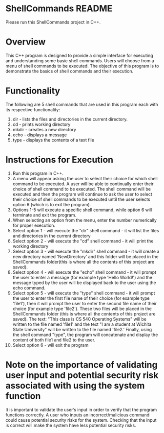 # ShellCommands README

Please run this ShellCommands project in C++. 

# Overview

This C++ program is designed to provide a simple interface for executing and understanding some basic shell commands. Users will choose from a menu of shell commands to be executed. The objective of this program is to demonstrate the basics of shell commands and their execution.

# Functionality
The following are 5 shell commands that are used in this program each with its respective functionality:
1. dir - lists the files and directories in the current directory.
2. cd - prints working directory
3. mkdir - creates a new directory
4. echo - displays a message
5. type - displays the contents of a text file

# Instructions for Execution
1. Run this program in C++.
2. A menu will appear asking the user to select their choice for which shell command to be executed. A user will be able to continually enter their choice of shell command 
   to be executed. The shell command will be executed and then the program will continue to ask the user to select their choice of shell commands to be executed until the 
   user selects option 6 (which is to exit the program).
3. Options 1-5 will execute a specific shell command, while option 6 will terminate and exit the program.
4. When selecting an option from the menu, enter the number numerically for proper execution.
5. Select option 1 - will execute the "dir" shell command - it will list the files and directories in the current directory
6. Select option 2 - will execute the "cd" shell command - it will print the working directory
7. Select option 3 - will execute the "mkdir" shell command - it will create a new directory named 'NewDirectory' and this folder will be placed in the ShellCommands 
   folder(this is where all the contents of this project are saved).
8. Select option 4 - will execute the "echo" shell command - it will prompt the user to enter a message (for example type 'Hello World!') and the message typed by the 
   user 
   will be displayed back to the user using the echo command.
9. Select option 5 - will execute the "type" shell command - it will prompt the user to enter the first file name of their choice (for example type 'file1'), then it will 
   prompt the user to enter the second file name of their choice (for example type 'file2'). These two files will be placed in the ShellCommands folder (this is where all 
   the contents of this project are saved). The text: "This class is CS 540 Operating Systems" will be written to the file named 'file1' and the text "I am a student at 
   Wichita State University" will be written to the file named 'file2.' Finally, using the shell command "type", the program will concatenate and display the content of both 
   file1 and file2 to the user. 
10. Select option 6 - will exit the program

# Note on the importance of validating user input and potential security risk associated with using the system function
It is important to validate the user’s input in order to verify that the program functions correctly. A user who inputs an incorrect/malicious command could cause potential security risks for the system. Checking that the input is correct will make the system have less potential security risks.
